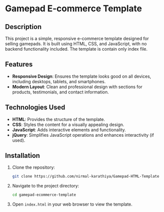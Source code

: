 # Gamepad E-commerce Template

## Description

This project is a simple, responsive e-commerce template designed for selling gamepads. It is built using HTML, CSS, and JavaScript, with no backend functionality included. The template is contain only index file.

## Features

- **Responsive Design**: Ensures the template looks good on all devices, including desktops, tablets, and smartphones.
- **Modern Layout**: Clean and professional design with sections for products, testimonials, and contact information.

## Technologies Used

- **HTML**: Provides the structure of the template.
- **CSS**: Styles the content for a visually appealing design.
- **JavaScript**: Adds interactive elements and functionality.
- **jQuery**: Simplifies JavaScript operations and enhances interactivity (if used).

## Installation

1. Clone the repository:
   ```sh
   git clone https://github.com/nirmal-karathiya/Gamepad-HTML-Template.git
2. Navigate to the project directory:
   ```sh
   cd gamepad-ecommerce-template
3. Open `index.html` in your web browser to view the template.
